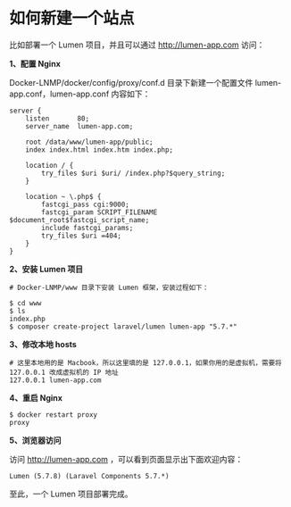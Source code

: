# 如何新建一个站点

比如部署一个 Lumen 项目，并且可以通过 http://lumen-app.com 访问：

**1、配置 Nginx**  

Docker-LNMP/docker/config/proxy/conf.d 目录下新建一个配置文件 lumen-app.conf，lumen-app.conf 内容如下：  

```
server {
    listen       80;
    server_name  lumen-app.com;

    root /data/www/lumen-app/public;
    index index.html index.htm index.php;
    
    location / {
        try_files $uri $uri/ /index.php?$query_string;
    }
    
    location ~ \.php$ {
        fastcgi_pass cgi:9000;
        fastcgi_param SCRIPT_FILENAME $document_root$fastcgi_script_name;
        include fastcgi_params;
        try_files $uri =404;
    }
}
```

**2、安装 Lumen 项目**  

```shell
# Docker-LNMP/www 目录下安装 Lumen 框架，安装过程如下：

$ cd www 
$ ls
index.php
$ composer create-project laravel/lumen lumen-app "5.7.*"
```

**3、修改本地 hosts**  

```
# 这里本地用的是 Macbook，所以这里填的是 127.0.0.1，如果你用的是虚拟机，需要将 127.0.0.1 改成虚拟机的 IP 地址
127.0.0.1 lumen-app.com
```

**4、重启 Nginx**  

```shell
$ docker restart proxy
proxy
```

**5、浏览器访问**  

访问 http://lumen-app.com ，可以看到页面显示出下面欢迎内容：   

```
Lumen (5.7.8) (Laravel Components 5.7.*)
```

至此，一个 Lumen 项目部署完成。  